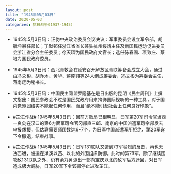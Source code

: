 ```yaml
---
layout: post
title: "1945年05月03日"
date: 2020-05-03
categories: 抗日战争(1937-1945)
---
```


<meta name="referrer" content="no-referrer" />

- 1945年5月3日讯：汪伪中央政治委员会议决议：军事委员会设立军令部，胡毓坤兼任部长；丁默邨任浙江省省长兼驻杭州绥靖主任及新国民运动促进委员会浙江省分会主任委员；徐天琛为国民政府文官长；选任陈春圃、项致庄、蔡培为国民政府委员。 

- 1945年5月3日讯：西北青救会在延安召开解放区青联筹备会成立大会，通过由冯文彬、胡乔木、黄华、蒋南翔等24人组成筹委会，冯文彬为筹委会主任，蒋南翔为秘书长。 

- 1945年5月3日讯：中国民主同盟罗隆基在是日出版的昆明《民主周刊》上撰文指出：国民参政会不过是国民党政府用来掩饰国际视听的一种工具，对于国内党派团结实不能起任何作用，而且“绝不能引起社会上任何良好印象”。 

- #芷江作战# 1945年5月3日讯：因前方败局已很明显，日军第20军司令官坂西一良向在汉口的第6方面军司令官冈部直三郎、南京的中国派遣军司令部发去电报求援，但估算需要师团数达6~7个，为日军中国派遣军所拒绝，第20军遂下令撤退，结束战事。 

- #芷江作战# 1945年5月3日讯：日军131联队又遭到73军猛烈的反击，再也无法西进，被迫在洋溪以西、以北的外围组织防御。此时的第73军，除了继续围攻敌131联队之外，仍有余力另派出一部向宝庆以北的敌军后方迂回，对日军造成极大威胁，日军20军下令该部停止进攻芷江。 

